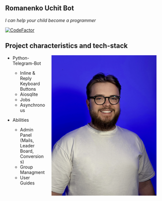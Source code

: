 ## Romanenko Uchit Bot

*I can help your child become a programmer*

[![CodeFactor](https://www.codefactor.io/repository/github/romanenko-vova/romanenko_uchit_bot/badge)](https://www.codefactor.io/repository/github/romanenko-vova/romanenko_uchit_bot)

## Project characteristics and tech-stack

<img src="https://github.com/romanenko-vova/romanenko_uchit_bot/blob/main/romanenko_uchit_bot/img/me.JPG?raw=true" width="336" align="right" hspace="20">

* Python-Telegram-Bot
  * Inline & Reply Keyboard Buttons
  * Aiosqlite
  * Jobs
  * Asynchronous
    
* Abilities
  * Admin Panel (Mails, Leader Board, Conversions)
  * Group Managment
  * User Guides
